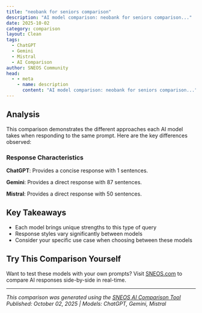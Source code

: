 ```yaml
---
title: "neobank for seniors comparison"
description: "AI model comparison: neobank for seniors comparison..."
date: 2025-10-02
category: comparison
layout: Clean
tags:
  - ChatGPT
  - Gemini
  - Mistral
  - AI Comparison
author: SNEOS Community
head:
  - - meta
    - name: description
      content: "AI model comparison: neobank for seniors comparison..."
---
```


<ChatComparison
  title="neobank for seniors comparison"
  prompt="neobank for seniors comparison"
  :responses='{
    "ChatGPT": "When comparing neobanks (online-only banks) specifically tailored for seniors, there are several features and services to consider. These features might include ease of use, fee structures, customer support, and the availability of services that are particularly beneficial for seniors. Below, I&#x27;ll outline some neobanks and their characteristics, but please verify the latest information directly from their websites or customer service as features may change.\n\n### Neobanks for Seniors Comparison\n\n| Feature/Bank      | **Chime**               | **Ally Bank**            | **Simple**              | **Aspire Bank**           | **Cleo**               |\n|------------------|---------------------|----------------------|---------------------|-----------------------|---------------------|\n| **User Interface**| Easy-to-use mobile app | User-friendly website and app | Simple budgeting features | User-friendly app   | Simple chat interface |\n| **Fees**          | No monthly fees, no overdraft fees | No monthly fees, no minimum balance | No monthly fees | No monthly fees     | Subscription model (optional) |\n| **Overdraft**     | SpotMe allows small overdrafts | Traditional overdraft protection | No overdraft | No overdraft          | N/A                 |\n| **Savings Options** | High-yield savings accounts | High-yield savings accounts | Budgeting and saving tools | High-yield savings | Savings goals       |\n| **Customer Support** | In-app chat and email | 24/7 customer service | Email support | Email and chat support | In-app chat         |\n| **ATM Access**    | Fee-free ATMs via Allpoint network | 43,000+ ATMs | Fee-free ATMs | Fee-free ATM access   | N/A                  |\n| **Special Features** | Automatic savings features | Investment options | No-fee transactions | Personalized budgeting | Financial coaching    |\n\n### Key Considerations for Seniors:\n\n1. **Ease of Use**: Look for a user-friendly app or website that is easy to navigate. Features like large fonts, clear navigation, and accessibility options can be very important.\n\n2. **Customer Support**: Availability of customer service, preferably via phone or in-person options, might be crucial for seniors who prefer talking to someone directly.\n\n3. **Fees**: Many neobanks have no monthly fees, but it&#x27;s important to check for any hidden fees (like ATM or transaction fees).\n\n4. **Security**: Ensure that the neobank is FDIC insured and utilizes strong security measures, such as two-factor authentication.\n\n5. **Features**: Consider services like budgeting tools, savings programs, and transaction alerts that might be particularly beneficial to seniors.\n\n6. **Access to Funds**: Check the availability of ATMs and whether there are fees for using them, as this can impact accessibility to cash.\n\n### Conclusion\n\nWhen deciding on a neobank, seniors should consider their own banking habits, preferences for communication, and specific needs. It’s advisable to read user reviews and perhaps even test out a few different options to see which one feels most comfortable. Since offerings and features can change, considering the latest information directly from the banks&#x27; official websites is always recommended.",
    "Gemini": "## Neobank Comparison for Seniors\n\nNeobanks, also known as digital banks, offer convenient, often low-cost banking services through online and mobile platforms. They can be attractive to seniors looking for easy access, potentially higher interest rates on savings, and lower fees. However, it\u0027s crucial to consider the limitations and choose a neobank that meets individual needs and comfort levels.\n\n**Here\u0027s a comparison of some popular neobanks suitable for seniors, focusing on key features, pros, cons, and considerations:**\n\n**1.  Chime:**\n\n*   **Key Features:**\n    *   Fee-free checking account\n    *   High-Yield Savings Account (HYSA) - currently at a competitive rate\n    *   SpotMe overdraft protection (eligibility requirements apply)\n    *   Early direct deposit\n    *   Mobile app for easy management\n\n*   **Pros:**\n    *   No monthly fees\n    *   Easy to use mobile app\n    *   Early access to paycheck\n    *   Potentially high savings interest rate\n\n*   **Cons:**\n    *   No physical branches\n    *   Overdraft protection requires meeting eligibility requirements\n    *   Deposit cash through retail partners which may charge a fee\n    *   Customer service primarily online and via chat\n\n*   **Considerations for Seniors:**\n    *   Good for tech-savvy seniors comfortable with mobile banking.\n    *   Less ideal for those who prefer in-person service.\n    *   Limited access to cash deposits/withdrawals.\n    *   Overdraft protection can be a benefit for those who qualify.\n\n**2. Aspiration:**\n\n*   **Key Features:**\n    *   Checking and savings accounts.\n    *   Sustainable investing options (optional).\n    *   Debit card rewards program based on environmental impact.\n    *   Cash back rewards\n    *   Option to \u0022pay what is fair\u0022 for monthly fees (some tiers)\n\n*   **Pros:**\n    *   Environmentally conscious focus, appealing to some.\n    *   Potential for rewards and cash back.\n    *   Can support reforestation with debit card spending.\n\n*   **Cons:**\n    *   \u0022Pay what is fair\u0022 can be confusing for some.\n    *   Limited branch access (like other neobanks).\n    *   Requires internet and phone usage.\n\n*   **Considerations for Seniors:**\n    *   Appealing to those interested in sustainable banking.\n    *   May find \u0022Pay What is Fair\u0022 confusing.\n    *   Consider ease of online use.\n\n**3. Discover Bank (Online):**\n\n*   **Key Features:**\n    *   Online checking and savings accounts.\n    *   High-Yield Savings Account (HYSA) - often very competitive.\n    *   No monthly fees\n    *   Cashback rewards on debit card purchases (certain accounts)\n    *   24/7 customer service (phone and online)\n\n*   **Pros:**\n    *   Reputable and established brand.\n    *   High interest rates on savings.\n    *   Excellent customer service.\n    *   Cashback rewards can be beneficial.\n\n*   **Cons:**\n    *   No physical branches.\n    *   Depositing cash can be challenging.\n    *   May not have all the features of a full-service bank.\n\n*   **Considerations for Seniors:**\n    *   Good choice for those seeking a high-yield savings account with a well-known bank.\n    *   24/7 customer service is a plus.\n    *   Comfort with online banking is essential.\n\n**4.  Capital One 360:**\n\n*   **Key Features:**\n    *   Online checking and savings accounts.\n    *   Competitive interest rates on savings.\n    *   No monthly fees.\n    *   Access to Capital One ATMs.\n    *   Some branches available (though limited).\n\n*   **Pros:**\n    *   Reputable brand.\n    *   Competitive interest rates.\n    *   ATM access and some physical branches provide a bit of both worlds.\n    *   User-friendly website and app.\n\n*   **Cons:**\n    *   Branches are limited to certain regions.\n    *   May not have all the bells and whistles of a pure neobank.\n\n*   **Considerations for Seniors:**\n    *   A good middle ground between a traditional bank and a neobank.\n    *   ATM access and limited branches are helpful for those who prefer some in-person interaction.\n    *   Easy-to-use platform makes it suitable for those new to online banking.\n\n**5. LendingClub:**\n\n*   **Key Features:**\n    *   Checking Account with cashback rewards\n    *   High-Yield Savings Account\n    *   ATM Fee Reimbursements\n    *   Early paychecks\n\n*   **Pros:**\n    *   High-yield savings account options.\n    *   Online and mobile access for convenience.\n\n*   **Cons:**\n    *   Limited physical branches.\n    *   May have balance requirements to avoid fees.\n\n*   **Considerations for Seniors:**\n    *   For those seeking high-yield savings, this might be appealing.\n    *   Less convenient if you prefer in-person banking assistance.\n\n**General Considerations for Seniors When Choosing a Neobank:**\n\n*   **Comfort with Technology:**  Are you comfortable using a smartphone or computer for banking?\n*   **Customer Service:** How easily can you reach customer service if you have questions or problems?  Is phone support available?  Is it 24/7?\n*   **Deposit and Withdrawal Methods:** How will you deposit checks or cash?  Can you withdraw cash easily and fee-free?\n*   **Fees:** Are there any hidden fees? Are there monthly fees? Are there fees for using ATMs outside of the network?\n*   **FDIC Insurance:**  Is your money FDIC-insured? This is crucial for protecting your funds. All reputable neobanks partner with FDIC-insured banks.\n*   **Security:**  How secure is the neobank\u0027s platform? Do they use strong encryption and fraud prevention measures?\n*   **Overdraft Protection:**  What are the overdraft policies? Are there fees for overdrafts?  Are there ways to avoid overdrafts?\n*   **Accessibility Features:** Does the neobank offer accessibility features for seniors with disabilities, such as larger font sizes, voice commands, or screen readers?\n*   **Ease of Use:** Is the app and website easy to navigate and understand?  A clean and simple interface is essential.\n*   **Financial Stability:** Research the neobank\u0027s financial health and stability.  Look for reputable institutions with a proven track record.\n\n**Before making a decision:**\n\n*   **Read reviews:** Check online reviews from other seniors who have used the neobank.\n*   **Contact customer service:** Call or email customer service with your questions to assess their responsiveness and helpfulness.\n*   **Compare interest rates:**  Shop around for the best interest rates on savings accounts.\n*   **Start small:** Consider opening a small account initially to test the neobank\u0027s platform and customer service before transferring larger sums of money.\n\n**Disclaimer:**  Financial products and regulations change constantly. This information is for general guidance only and not financial advice. Always do thorough research and consult with a financial advisor before making any banking decisions. Rates, fees, and features are subject to change. Check with the neobank directly for the most up-to-date information.\n",
    "Mistral": "Neobanks, or digital banks, are becoming increasingly popular among all age groups, including seniors. Here\u0027s a comparison of some features that might be particularly relevant for seniors among popular neobanks:\n\n### 1. **Chime**\n- **User-Friendly Interface**: Simple and intuitive, making it easy for seniors to navigate.\n- **No Fees**: No monthly fees, overdraft fees, or minimum balance requirements.\n- **Early Direct Deposit**: Access to paychecks up to 2 days early.\n- **Savings Account**: Automatic savings features like \u0022Save When You Spend\u0022 and \u0022Save When You Get Paid.\u0022\n- **Customer Support**: 24/7 customer service.\n\n### 2. **Aspiration**\n- **Sustainable Banking**: Focuses on socially conscious banking, which might appeal to environmentally aware seniors.\n- **Cash Back**: Offers cash back on purchases, which can be a nice perk.\n- **High-Interest Savings**: Competitive interest rates on savings accounts.\n- **No Monthly Fees**: No monthly fees, but there are optional fees for premium services.\n\n### 3. **Current**\n- **Early Direct Deposit**: Access to paychecks up to 2 days early.\n- **Savings Pods**: Allows users to create separate savings goals.\n- **Overdraft Protection**: Up to $100 overdraft protection with no fees.\n- **Teen Accounts**: Useful for seniors who might want to manage accounts for grandchildren.\n\n### 4. **Varo**\n- **No Fees**: No monthly fees, overdraft fees, or minimum balance requirements.\n- **Early Direct Deposit**: Access to paychecks up to 2 days early.\n- **High-Interest Savings**: Competitive interest rates on savings accounts.\n- **Credit Builder**: Tools to help build credit, which might be useful for seniors looking to improve their credit score.\n\n### 5. **Revolut**\n- **Global Features**: Useful for seniors who travel frequently, offering fee-free foreign exchange and international money transfers.\n- **Budgeting Tools**: Comprehensive budgeting and spending analytics.\n- **Insurance**: Offers travel insurance, which can be a plus for seniors.\n- **Cryptocurrency**: Option to buy and sell cryptocurrencies, though this might be less relevant for some seniors.\n\n### 6. **Simple**\n- **Budgeting Tools**: Strong focus on budgeting and financial planning, which can be helpful for seniors managing fixed incomes.\n- **Goals**: Allows users to set and track financial goals.\n- **No Fees**: No monthly fees, overdraft fees, or minimum balance requirements.\n- **Customer Support**: Good customer service, though not 24/7.\n\n### 7. **Ally Bank**\n- **High-Interest Savings**: Competitive interest rates on savings accounts.\n- **No Fees**: No monthly fees, overdraft fees, or minimum balance requirements.\n- **Customer Support**: 24/7 customer service.\n- **Checking Account**: Offers a checking account with no monthly fees and ATM fee reimbursement.\n\n### Key Considerations for Seniors:\n1. **Ease of Use**: A simple, intuitive interface is crucial for seniors who may not be as tech-savvy.\n2. **Customer Support**: 24/7 customer service can be very helpful for seniors who might need assistance at any time.\n3. **Fees**: Avoiding monthly fees and overdraft fees is important for seniors on fixed incomes.\n4. **Savings Features**: Automatic savings and high-interest rates can help seniors grow their savings.\n5. **Early Direct Deposit**: Access to paychecks early can be beneficial for managing bills and expenses.\n\n### Conclusion:\nEach neobank has its own strengths and weaknesses, and the best choice for a senior will depend on their specific needs and preferences. Chime and Varo are particularly strong in terms of ease of use and no-fee structures, while Aspiration and Revolut offer unique features that might appeal to certain seniors. It\u0027s always a good idea to compare the specific features and benefits of each neobank to find the best fit."
  }'
  published-date="08:11"
/>

## Analysis

This comparison demonstrates the different approaches each AI model takes when responding to the same prompt. Here are the key differences observed:

### Response Characteristics

**ChatGPT**: Provides a concise response with 1 sentences. 

**Gemini**: Provides a direct response with 87 sentences. 

**Mistral**: Provides a direct response with 50 sentences. 

## Key Takeaways

- Each model brings unique strengths to this type of query
- Response styles vary significantly between models
- Consider your specific use case when choosing between these models

## Try This Comparison Yourself

Want to test these models with your own prompts? Visit [SNEOS.com](https://sneos.com) to compare AI responses side-by-side in real-time.

---

*This comparison was generated using the [SNEOS AI Comparison Tool](https://sneos.com)*
*Published: October 02, 2025 | Models: ChatGPT, Gemini, Mistral*
